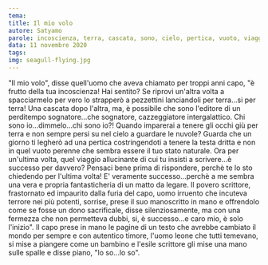 ```yaml
---
tema:
title: Il mio volo
autore: Satyamo
parole: incoscienza, terra, cascata, sono, cielo, pertica, vuoto, viaggio
data: 11 novembre 2020
tags: 
img: seagull-flying.jpg
---
```

"Il mio volo", disse quell'uomo che aveva chiamato per troppi anni capo, "è frutto della tua incoscienza!  Hai sentito? Se riprovi un'altra volta a spacciarmelo per vero lo strapperò a pezzettini lanciandoli per terra...si per terra! Una cascata dopo l'altra, ma, è possibile che sono l'editore di un perditempo sognatore...che sognatore, cazzeggiatore intergalattico.  Chi sono io...dimmelo...chi sono io?! Quando imparerai a tenere gli occhi giù per terra e non sempre persi su nel cielo a guardare le nuvole? Guarda che un giorno ti legherò ad una pertica costringendoti a tenere la testa dritta e non in quel vuoto perenne che sembra essere il tuo stato naturale. Ora per un'ultima volta, quel viaggio allucinante di cui tu insisti a scrivere...è successo per davvero? Pensaci bene prima di rispondere, perchè te lo sto chiedendo per l'ultima volta! E' veramente successo...perchè a me sembra una vera e propria fantasticheria di un matto da legare.  Il povero scrittore, frastornato ed impaurito dalla furia del capo, uomo irruento che incuteva terrore nei più potenti, sorrise, prese il suo manoscritto in mano e offrendolo come se fosse un dono sacrificale, disse silenziosamente, ma con una fermezza che non permetteva dubbi, si, è successo...e caro mio, è solo l'inizio".  Il capo prese in mano le pagine di un testo che avrebbe cambiato il mondo per sempre e con autentico timore, l'uomo leone che tutti temevano, si mise a piangere come un bambino e l'esile scrittore gli mise una mano sulle spalle e disse piano, "lo so...lo so".  

